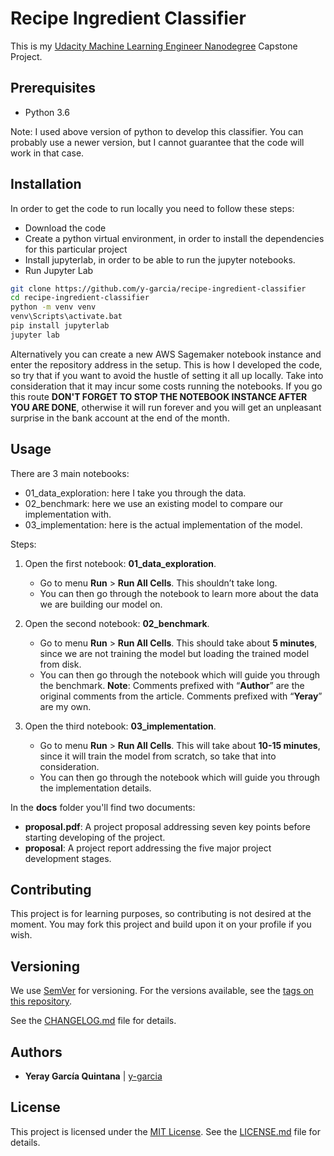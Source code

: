 # Recipe Ingredient Classifier

This is my [Udacity Machine Learning Engineer Nanodegree](https://www.udacity.com/course/machine-learning-engineer-nanodegree--nd009t) Capstone Project.

## Prerequisites

- Python 3.6

Note: I used above version of python to develop this classifier. You can probably use a newer version, but I cannot
guarantee that the code will work in that case.

## Installation

In order to get the code to run locally you need to follow these steps:

- Download the code
- Create a python virtual environment, in order to install the dependencies for this particular project
- Install jupyterlab, in order to be able to run the jupyter notebooks.
- Run Jupyter Lab

```bash
git clone https://github.com/y-garcia/recipe-ingredient-classifier
cd recipe-ingredient-classifier
python -m venv venv
venv\Scripts\activate.bat
pip install jupyterlab
jupyter lab
```

Alternatively you can create a new AWS Sagemaker notebook instance and enter the repository address in the setup.
This is how I developed the code, so try that if you want to avoid the hustle of setting it all up locally.
Take into consideration that it may incur some costs running the notebooks.
If you go this route **DON'T FORGET TO STOP THE NOTEBOOK INSTANCE AFTER YOU ARE DONE**, otherwise it will run forever
and you will get an unpleasant surprise in the bank account at the end of the month.

## Usage

There are 3 main notebooks:

- 01_data_exploration: here I take you through the data.
- 02_benchmark: here we use an existing model to compare our implementation with.
- 03_implementation: here is the actual implementation of the model.

Steps:

1. Open the first notebook: **01_data_exploration**. 
    - Go to menu **Run** > **Run All Cells**. This shouldn’t take long.
    - You can then go through the notebook to learn more about the data we are building our model on.
    

2. Open the second notebook: **02_benchmark**.
    - Go to menu **Run** > **Run All Cells**. This should take about **5 minutes**,
      since we are not training the model but loading the trained model from disk.
    - You can then go through the notebook which will guide you through the benchmark. 
      **Note**: Comments prefixed with “**Author**” are the original comments from the article.
      Comments prefixed with “**Yeray**” are my own.


3. Open the third notebook: **03_implementation**.
    - Go to menu **Run** > **Run All Cells**. This will take about **10-15 minutes**,
      since it will train the model from scratch, so take that into consideration.
    - You can then go through the notebook which will guide you through the implementation details.
    
In the **docs** folder you'll find two documents:

- **proposal.pdf**: A project proposal addressing seven key points before starting developing of the project.
- **proposal**: A project report addressing the five major project development stages. 

## Contributing

This project is for learning purposes, so contributing is not desired at the moment.
You may fork this project and build upon it on your profile if you wish.

## Versioning

We use [SemVer](http://semver.org/) for versioning. For the versions available,
see the [tags on this repository](https://github.com/y-garcia/recipe-ingredient-classifier/tags).

See the [CHANGELOG.md](CHANGELOG.md) file for details. 

## Authors

* **Yeray García Quintana** | [y-garcia](https://github.com/y-garcia)

## License

This project is licensed under the [MIT License](https://choosealicense.com/licenses/mit/).
See the [LICENSE.md](LICENSE.md) file for details.
